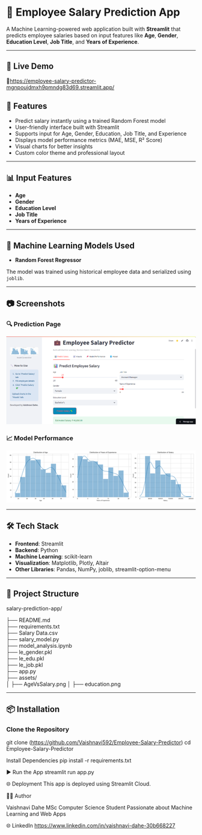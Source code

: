 # 💼 Employee Salary Prediction App

A Machine Learning-powered web application built with **Streamlit** that predicts employee salaries based on input features like **Age**, **Gender**, **Education Level**, **Job Title**, and **Years of Experience**.

---

## 🚀 Live Demo

🔗https://employee-salary-predictor-mgnpoujdmxh9pmndg83d69.streamlit.app/ 

## 📌 Features

- Predict salary instantly using a trained Random Forest model
- User-friendly interface built with Streamlit
- Supports input for Age, Gender, Education, Job Title, and Experience
- Displays model performance metrics (MAE, MSE, R² Score)
- Visual charts for better insights
- Custom color theme and professional layout

---

## 📊 Input Features

- **Age**
- **Gender**
- **Education Level**
- **Job Title**
- **Years of Experience**

---

## 🧠 Machine Learning Models Used

- **Random Forest Regressor** 

The model was trained using historical employee data and serialized using `joblib`.

---

## 📷 Screenshots

### 🔍 Prediction Page
![Prediction Screenshot](predict_salary.png)

### 📈 Model Performance
![Performance Screenshot](numerical_distributions.png)

---

## 🛠️ Tech Stack

- **Frontend**: Streamlit
- **Backend**: Python
- **Machine Learning**: scikit-learn
- **Visualization**: Matplotlib, Plotly, Altair
- **Other Libraries**: Pandas, NumPy, joblib, streamlit-option-menu

---

## 📂 Project Structure
salary-prediction-app/

├── README.md                     
├── requirements.txt              
├── Salary Data.csv              
├── salary_model.py                
├── model_analysis.ipynb          
├── le_gender.pkl                
├── le_edu.pkl                   
├── le_job.pkl                    
├── app.py                              
├── assets/                     
│   ├── AgeVsSalary.png
│   ├── education.png




---

## 📦 Installation

### Clone the Repository
git clone (https://github.com/Vaishnavi592/Employee-Salary-Predictor)
cd Employee-Salary-Predictor


Install Dependencies
pip install -r requirements.txt


▶️ Run the App
streamlit run app.py


🌐 Deployment
This app is deployed using Streamlit Cloud.



🙋‍♀️ Author


Vaishnavi Dahe
MSc Computer Science Student
Passionate about Machine Learning and Web Apps


🌐 LinkedIn 
https://www.linkedin.com/in/vaishnavi-dahe-30b668227

